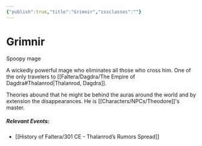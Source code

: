 ```yaml
---
{"publish":true,"title":"Grimnir","cssclasses":""}
---
```



# Grimnir

Spoopy mage

A wickedly powerful mage who eliminates all those who cross him. One of the only travelers to [[Faltera/Dagdra/The Empire of Dagdra#Thalanrod\|Thalanrod, Dagdra]].

Theories abound that he might be behind the auras around the world and by extension the disappearances. He is [[Characters/NPCs/Theodore]]'s master.

##### Relevant Events:

- [[History of Faltera/301 CE - Thalanrod’s Rumors Spread]]
